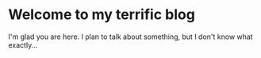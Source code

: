 # Welcome to my terrific blog

I'm glad you are here. I plan to talk about something, but I don't know what exactly...
